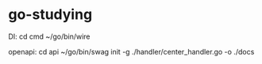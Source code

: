 # go-studying


DI:
cd cmd
~/go/bin/wire

openapi:
cd api
~/go/bin/swag init -g ./handler/center_handler.go -o ./docs